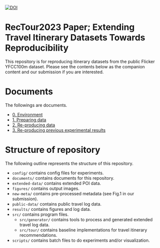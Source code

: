 [![DOI](https://zenodo.org/badge/624776904.svg)](https://zenodo.org/badge/latestdoi/624776904)


# RecTour2023 Paper; Extending Travel Itinerary Datasets Towards Reproducibility


This repository is for reproducing itinerary datasets from the public Flicker YFCC100m dataset. Please see the contents below as the companion content and our submission if you are interested.


# Documents

The followings are documents.

- [0. Environment](./documents/0-environment.md)
- [1. Preparing data](./documents/1-preparing-data.md)
- [2. Re-producing data](./documents/2-repro-data.md)
- [3. Re-producing previous experimental results](./documents/3-repro-exp.md)


# Structure of repository

The following outline represents the structure of this repository.

- `config/` contains config files for experiments.
- `documents/` contains documents for this repository.
- `extended-data/` contains extended POI data.
- `figures/` contains output images.
- `new-meta/` contains pre-processed metadata (see Fig.1 in our submission).
- `public-data/` contains public travel log data.
- `results/` contains figures and log data.
- `src/` contains program files.
  - `src/generator/` contains tools to process and generated extended travel log data.
  - `src/tour/` contains baseline implementations for travel itinerary recommendations.
- `scripts/` contains batch files to do experiments and/or visualization.
